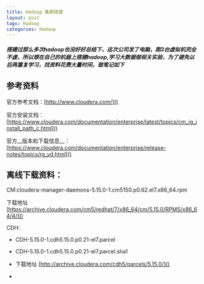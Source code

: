```yaml
---
title: Hadoop 集群搭建
layout: post
tags: Hadoop
categories: Hadoop
---
```

##### 搭建过那么多次hadoop也没好好总结下，这次公司发了电脑，跑3台虚拟机完全不虚，所以想在自己的机器上搭建hadoop,学习大数据做相关实验，为了避免以后再重复学习，找资料花费大量时间，做笔记如下

## 参考资料
官方参考文档：[http://www.cloudera.com/]()  

官方安装文档：[https://www.cloudera.com/documentation/enterprise/latest/topics/cm_ig_install_path_c.html]()

官方__版本和下载信息__： [https://www.cloudera.com/documentation/enterprise/release-notes/topics/rg_vd.html]()
## 离线下载资料： 

CM:cloudera-manager-daemons-5.15.0-1.cm5150.p0.62.el7.x86_64.rpm  

下载地址  [https://archive.cloudera.com/cm5/redhat/7/x86_64/cm/5.15.0/RPMS/x86_64/4/]()

CDH: 

- CDH-5.15.0-1.cdh5.15.0.p0.21-el7.parcel  

- CDH-5.15.0-1.cdh5.15.0.p0.21-el7.parcel.sha1

- 下载地址 [http://archive.cloudera.com/cdh5/parcels/5.15.0/]()
-